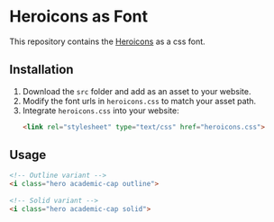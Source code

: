 # Heroicons as Font
This repository contains the [Heroicons](https://heroicons.com/) as a css font.

## Installation
1. Download the `src` folder and add as an asset to your website.
2. Modify the font urls in `heroicons.css` to match your asset path.
2. Integrate `heroicons.css` into your website:
    ```html
    <link rel="stylesheet" type="text/css" href="heroicons.css">
    ```

## Usage
```html
<!-- Outline variant -->
<i class="hero academic-cap outline">
    
<!-- Solid variant -->
<i class="hero academic-cap solid">
```
